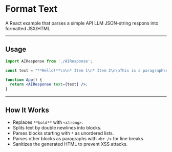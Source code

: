 # Format Text

A React example that parses a simple API LLM JSON-string respons into formatted JSX/HTML

---

## Usage

```jsx
import AIResponse from './AIResponse';

const text = "**Hello!**\n\n* Item 1\n* Item 2\n\nThis is a paragraph\nwith a line break.";

function App() {
  return <AIResponse text={text} />;
}
```

---

## How It Works

- Replaces ``**bold**`` with `<strong>`.
- Splits text by double newlines into blocks.
- Parses blocks starting with `*` as unordered lists.
- Parses other blocks as paragraphs with `<br />` for line breaks.
- Sanitizes the generated HTML to prevent XSS attacks.

